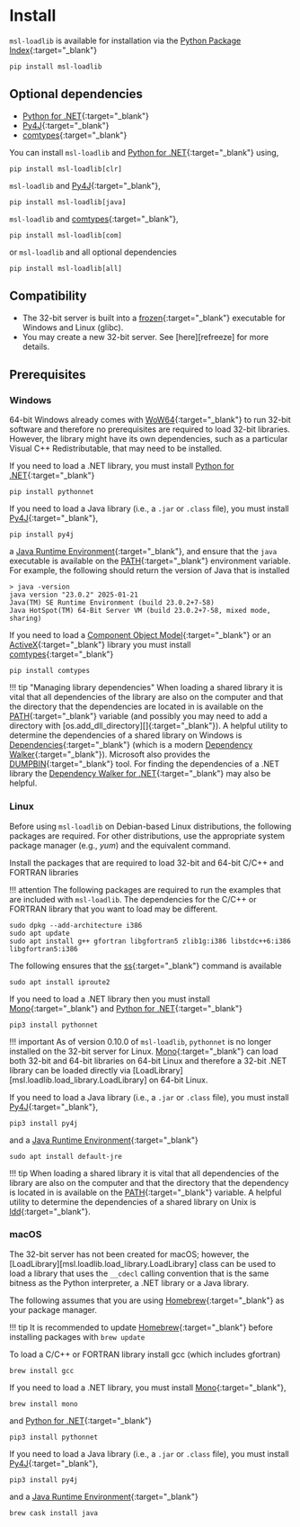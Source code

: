 # Install

`msl-loadlib` is available for installation via the [Python Package Index]{:target="_blank"}

```console
pip install msl-loadlib
```

## Optional dependencies

* [Python for .NET]{:target="_blank"}
* [Py4J]{:target="_blank"}
* [comtypes]{:target="_blank"}

You can install `msl-loadlib` and [Python for .NET]{:target="_blank"} using,

```console
pip install msl-loadlib[clr]
```

`msl-loadlib` and [Py4J]{:target="_blank"},

```console
pip install msl-loadlib[java]
```

`msl-loadlib` and [comtypes]{:target="_blank"},

```console
pip install msl-loadlib[com]
```

or `msl-loadlib` and all optional dependencies

```console
pip install msl-loadlib[all]
```

## Compatibility
* The 32-bit server is built into a [frozen]{:target="_blank"} executable for Windows and Linux (glibc).
* You may create a new 32-bit server. See [here][refreeze] for more details.

## Prerequisites

### Windows

64-bit Windows already comes with [WoW64]{:target="_blank"} to run 32-bit software and therefore no prerequisites are required to load 32-bit libraries. However, the library might have its own dependencies, such as a particular Visual C++ Redistributable, that may need to be installed.

If you need to load a .NET library, you must install [Python for .NET]{:target="_blank"}

```console
pip install pythonnet
```

If you need to load a Java library (i.e., a `.jar` or `.class` file), you must install [Py4J]{:target="_blank"},

```console
pip install py4j
```

a [Java Runtime Environment]{:target="_blank"}, and ensure that the `java` executable is available on the [PATH]{:target="_blank"} environment variable. For example, the following should return the version of Java that is installed

```console
> java -version
java version "23.0.2" 2025-01-21
Java(TM) SE Runtime Environment (build 23.0.2+7-58)
Java HotSpot(TM) 64-Bit Server VM (build 23.0.2+7-58, mixed mode, sharing)
```

If you need to load a [Component Object Model]{:target="_blank"} or an [ActiveX]{:target="_blank"} library you must install [comtypes]{:target="_blank"}

```console
pip install comtypes
```

!!! tip "Managing library dependencies"
    When loading a shared library it is vital that all dependencies of the library are also on the computer and that the directory that the dependencies are located in is available on the [PATH]{:target="_blank"} variable (and possibly you may need to add a directory with [os.add_dll_directory][]{:target="_blank"}). A helpful utility to determine the dependencies of a shared library on Windows is [Dependencies]{:target="_blank"} (which is a modern [Dependency Walker]{:target="_blank"}). Microsoft also provides the [DUMPBIN]{:target="_blank"} tool. For finding the dependencies of a .NET library the [Dependency Walker for .NET]{:target="_blank"} may also be helpful.

### Linux

Before using `msl-loadlib` on Debian-based Linux distributions, the following packages are required. For other distributions, use the appropriate system package manager (e.g., *yum*) and the equivalent command.

Install the packages that are required to load 32-bit and 64-bit C/C++ and FORTRAN libraries

!!! attention
    The following packages are required to run the examples that are included with `msl-loadlib`. The dependencies for the C/C++ or FORTRAN library that you want to load may be different.

```console
sudo dpkg --add-architecture i386
sudo apt update
sudo apt install g++ gfortran libgfortran5 zlib1g:i386 libstdc++6:i386 libgfortran5:i386
```

The following ensures that the [ss]{:target="_blank"} command is available

```console
sudo apt install iproute2
```

If you need to load a .NET library then you must install [Mono]{:target="_blank"} and [Python for .NET]{:target="_blank"}

```console
pip3 install pythonnet
```

!!! important
    As of version 0.10.0 of `msl-loadlib`, `pythonnet` is no longer installed on the 32-bit server for Linux. [Mono]{:target="_blank"} can load both 32-bit and 64-bit libraries on 64-bit Linux and therefore a 32-bit .NET library can be loaded directly via [LoadLibrary][msl.loadlib.load_library.LoadLibrary] on 64-bit Linux.

If you need to load a Java library (i.e., a `.jar` or `.class` file), you must install [Py4J]{:target="_blank"},

```console
pip3 install py4j
```

and a [Java Runtime Environment]{:target="_blank"}

```console
sudo apt install default-jre
```

!!! tip
    When loading a shared library it is vital that all dependencies of the library are also on the computer and that the directory that the dependency is located in is available on the [PATH]{:target="_blank"} variable. A helpful utility to determine the dependencies of a shared library on Unix is [ldd]{:target="_blank"}.

### macOS

The 32-bit server has not been created for macOS; however, the [LoadLibrary][msl.loadlib.load_library.LoadLibrary] class can be used to load a library that uses the `__cdecl` calling convention that is the same bitness as the Python interpreter, a .NET library or a Java library.

The following assumes that you are using [Homebrew]{:target="_blank"} as your package manager.

!!! tip
    It is recommended to update [Homebrew]{:target="_blank"} before installing packages with `brew update`

To load a C/C++ or FORTRAN library install gcc (which includes gfortran)

```console
brew install gcc
```

If you need to load a .NET library, you must install [Mono]{:target="_blank"},

```console
brew install mono
```

and [Python for .NET]{:target="_blank"}

```console
pip3 install pythonnet
```

If you need to load a Java library (i.e., a `.jar` or `.class` file), you must install [Py4J]{:target="_blank"},

```console
pip3 install py4j
```

and a [Java Runtime Environment]{:target="_blank"}

```console
brew cask install java
```

[ActiveX]: https://en.wikipedia.org/wiki/ActiveX
[Component Object Model]: https://en.wikipedia.org/wiki/Component_Object_Model
[comtypes]: https://comtypes.readthedocs.io/en/stable/index.html
[Dependencies]: https://github.com/lucasg/Dependencies
[Dependency Walker]: https://www.dependencywalker.com/
[Dependency Walker for .NET]: https://github.com/isindicic/DependencyWalker.Net
[DUMPBIN]: https://learn.microsoft.com/en-us/cpp/build/reference/dumpbin-reference?view=msvc-170
[frozen]: https://pyinstaller.readthedocs.io/en/stable/
[Homebrew]: https://brew.sh/
[inter-process communication]: https://en.wikipedia.org/wiki/Inter-process_communication
[Java Runtime Environment]: https://www.java.com/en/download/manual.jsp
[ldd]: https://man7.org/linux/man-pages/man1/ldd.1.html
[Mono]: https://www.mono-project.com/download/stable/
[PATH]: https://en.wikipedia.org/wiki/PATH_(variable)
[Py4J]: https://www.py4j.org/
[Python for .NET]: https://pythonnet.github.io/
[Python Package Index]: https://pypi.org/project/msl-loadlib/
[ss]: https://man7.org/linux/man-pages/man8/ss.8.html
[WoW64]: https://en.wikipedia.org/wiki/WoW64

